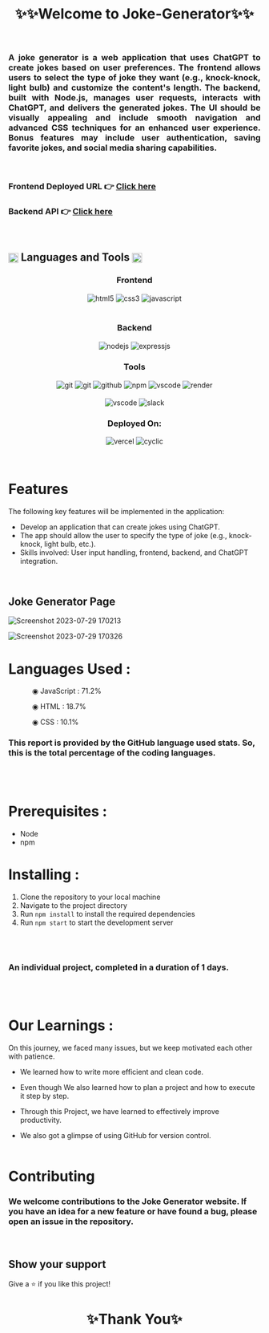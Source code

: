 # 

<h1 align="center">✨✨Welcome to Joke-Generator✨✨</h1>

<br/>
<h3 align="justify" width="80%">A joke generator is a web application that uses ChatGPT to create jokes based on user preferences. The frontend allows users to select the type of joke they want (e.g., knock-knock, light bulb) and customize the content's length. The backend, built with Node.js, manages user requests, interacts with ChatGPT, and delivers the generated jokes. The UI should be visually appealing and include smooth navigation and advanced CSS techniques for an enhanced user experience. Bonus features may include user authentication, saving favorite jokes, and social media sharing capabilities.</h3>

<br/>

### Frontend Deployed URL 👉 [Click here](https://joke-generaator.vercel.app)

### Backend API 👉 [Click here](https://joke-generator-api.onrender.com/jokes)

<br/>


 <h2 align="left">
<img src="https://art.pixilart.com/486745d4bb1ef18.gif"  width="20" height="20" align="center">
 Languages and Tools
<img src="https://art.pixilart.com/486745d4bb1ef18.gif"  width="20" height="20" align="center">
</h2>
<div align="center">
 
 <div align="center"><h3 align="center">Frontend</h3>
<img src="https://img.shields.io/badge/html5-%23E34F26.svg?style=for-the-badge&logo=html5&logoColor=white" align="center" alt="html5">
<img src = "https://img.shields.io/badge/css3-%231572B6.svg?style=for-the-badge&logo=css3&logoColor=white" align="center" alt="css3">
<img src ="https://img.shields.io/badge/react%23323330.svg?style=for-the-badge&logo=react&logoColor=%23F7DF1E" align="center" alt="javascript">
<br/>
<br/>
</div>

  <div align="center"><h3 align="center">Backend</h3> 
<img src="https://img.shields.io/badge/NodeJS-339933?style=for-the-badge&logo=node.js&logoColor=white" align="center" alt="nodejs" />
<img src="https://img.shields.io/badge/ExpressJS-000000?style=for-the-badge&logo=express.js&logoColor=white" align="center" alt="expressjs"/>
 </div>
 
 <div align="center"><h3 align="center">Tools</h3> 
<img src="https://img.shields.io/badge/netlify-%23000000.svg?style=for-the-badge&logo=netlify&logoColor=#00C7B7" align="center" alt="git"/>
   <img src="https://img.shields.io/badge/vercel-%23000000.svg?style=for-the-badge&logo=vercel&logoColor=whit" align="center" alt="git"/>
   <img src="https://img.shields.io/badge/GitHub-100000?style=for-the-badge&logo=github&logoColor=white"  align="center" alt="github"/>
   <img src = "https://img.shields.io/badge/NPM-%23000000.svg?style=for-the-badge&logo=npm&logoColor=white" align="center" alt="npm">
   <img src="https://img.shields.io/badge/Visual%20Studio-5C2D91.svg?style=for-the-badge&logo=visual-studio&logoColor=white"  align="center" alt="vscode"/>
   <img src ="https://img.shields.io/badge/Postman-FF6C37?style=for-the-badge&logo=postman&logoColor=white" align="center" alt="render">
     <br />
     <br />

   <img src="https://img.shields.io/badge/Visual%20Studio-5C2D91.svg?style=for-the-badge&logo=visual-studio&logoColor=white"  align="center" alt="vscode"/>
   <img src="https://img.shields.io/badge/Slack-4A154B?style=for-the-badge&logo=slack&logoColor=white" align="center" alt="slack"/>
 </div>
</div>
<div align="center"><h3 align="center">Deployed On:</h3>
  <img src="https://img.shields.io/badge/vercel-%23000000.svg?style=for-the-badge&logo=vercel&logoColor=white"  alt="vercel"/>
  <img src="https://img.shields.io/badge/cyclic-5458F6?style=for-the-badge&logo=cyclic&logoColor=white" alt="cyclic" />
</div>
</p>

<br/>

# Features

The following key features will be implemented in the application:

- Develop an application that can create jokes using ChatGPT.
- The app should allow the user to specify the type of joke (e.g., knock-knock, light bulb, etc.).
- Skills involved: User input handling, frontend, backend, and ChatGPT integration.

<br/>

## Joke Generator Page
![Screenshot 2023-07-29 170213](https://github.com/AyushiVashisth/joke-generator/assets/107119119/cb00c69c-abd0-45c2-9cd8-2d3100d449d1)

![Screenshot 2023-07-29 170326](https://github.com/AyushiVashisth/joke-generator/assets/107119119/313ba20f-9e17-4df8-bb13-1be0410dc8ef)

 # Languages Used :
<ul dir="auto">
 <ol dir="auto">◉ JavaScript : 71.2%</ol>
 <ol dir="auto">◉ HTML : 18.7%</ol>
 <ol dir="auto">◉ CSS : 10.1%</ol>
 </ul>
 
### This report is provided by the GitHub language used stats. So, this is the total percentage of the coding languages.

<br/><br/>

# Prerequisites :

- Node
- npm

# Installing :

1. Clone the repository to your local machine
2. Navigate to the project directory
3. Run `npm install` to install the required dependencies
4. Run `npm start` to start the development server

<br/><br/>

### An individual project, completed in a duration of 1 days.

<br/><br/>

# Our Learnings : 
On this journey, we faced many issues, but we keep motivated each other with patience. 

- We learned how to write more efficient and clean code.

- Even though  We also learned how to plan a project and how to execute it step by step.

- Through this Project, we have learned  to effectively improve productivity.

- We also got a glimpse of using GitHub for version control.
<br/><br/>

# Contributing

### We welcome contributions to the Joke Generator website. If you have an idea for a new feature or have found a bug, please open an issue in the repository.

<br/>

## Show your support

Give a ⭐️ if you like this project!

<h1 align="center">✨Thank You✨</h1>
